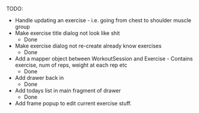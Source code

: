TODO:

- Handle updating an exercise - i.e. going from chest to shoulder muscle group
- Make exercise title dialog not look like shit
    - Done
- Make exercise dialog not re-create already know exercises
    - Done
- Add a mapper object between WorkoutSession and Exercise - Contains exercise, num of reps, weight at each rep etc
    - Done
- Add drawer back in
    - Done
- Add todays list in main fragment of drawer
    - Done
- Add frame popup to edit current exercise stuff.
